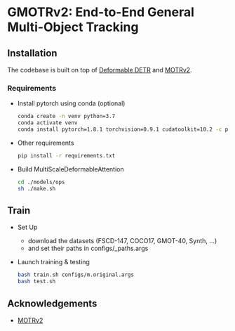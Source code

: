 # GMOTRv2: End-to-End General Multi-Object Tracking

## Installation

The codebase is built on top of [Deformable DETR](https://github.com/fundamentalvision/Deformable-DETR) and [MOTRv2](https://github.com/megvii-research/MOTRv2).

### Requirements

* Install pytorch using conda (optional)

    ```bash
    conda create -n venv python=3.7
    conda activate venv
    conda install pytorch=1.8.1 torchvision=0.9.1 cudatoolkit=10.2 -c pytorch
    ```

* Other requirements
    ```bash
    pip install -r requirements.txt
    ```

* Build MultiScaleDeformableAttention
    ```bash
    cd ./models/ops
    sh ./make.sh
    ```

## Train

* Set Up
    - download the datasets (FSCD-147, COCO17, GMOT-40, Synth, ...)
    - and set their paths in configs/_paths.args

* Launch training & testing
    ```bash
    bash train.sh configs/m.original.args
    bash test.sh
    ```


## Acknowledgements

- [MOTRv2](https://github.com/megvii-research/MOTRv2)